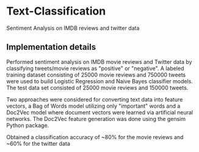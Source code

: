 # Text-Classification
Sentiment Analysis on IMDB reviews and twitter data

## Implementation details

Performed sentiment analysis on IMDB movie reviews and Twitter data by classifying tweets/movie reviews as "positive" or "negative". A labeled training dataset consisting of 25000 movie reviews and 750000 tweets were used to build Logistic Regression and Naive Bayes classifier models. The test data set consisted of 25000 movie reviews and 150000 tweets.

Two approaches were considered for converting text data into feature vectors, a Bag of Words model utilizing only "important" words and a Doc2Vec model where document vectors were learned via artificial neural networks. The Doc2Vec feature generation was done using the gensim Python package.

Obtained a classification accuracy of ~80% for the movie reviews and ~60% for the twitter data
